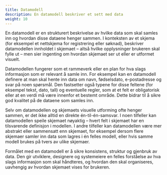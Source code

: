 ```yaml
---
title: Datamodell
description: En datamodell beskriver et sett med data
weight: 10
---
```


En datamodell er en strukturert beskrivelse av hvilke data som skal samles inn og hvordan disse dataene henger sammen. 
I konteksten av et skjema (for eksempel et nettskjema for registrering eller søknad), beskriver datamodellen innholdet 
i skjemaet – altså hvilke opplysninger brukeren skal fylle ut – men sier ingenting om hvordan skjemaet ser ut eller er 
utformet visuelt.

Datamodellen fungerer som et rammeverk eller en plan for hva slags informasjon som er relevant å samle inn. For eksempel 
kan en datamodell definere at man skal hente inn data om navn, fødselsdato, e-postadresse og svar på noen spørsmål. 
Den fastsetter også typene for disse feltene (for eksempel tekst, dato, tall) og eventuelle regler, som at et felt er 
obligatorisk eller at en verdi må være innenfor et bestemt område. Dette bidrar til å sikre god kvalitet på de dataene 
som samles inn.

Selv om datamodellen og skjemaets visuelle utforming ofte henger sammen, er det ikke alltid en direkte én-til-én-samsvar. 
I noen tilfeller kan datamodellen speile skjemaet nøyaktig – hvert felt i skjemaet har en tilsvarende definisjon 
i modellen. I andre tilfeller kan datamodellen være mer abstrakt eller sammensatt enn skjemaet, for eksempel dersom 
flere skjemaer samler inn data som lagres i én felles modell, eller hvis samme modell brukes på tvers av ulike skjemaer.

Formålet med en datamodell er å sikre konsistens, struktur og gjenbruk av data. Den gir utviklere, designere og 
systemeiere en felles forståelse av hva slags informasjon som skal håndteres, og hvordan den skal organiseres, uavhengig 
av hvordan skjemaet vises for brukeren.